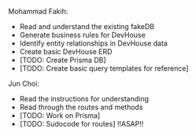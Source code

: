 Mohammad Fakih:

- Read and understand the existing fakeDB
- Generate business rules for DevHouse
- Identify entity relationships in DevHouse data
- Create basic DevHouse ERD
- [TODO: Create Prisma DB]
- [TODO: Create basic query templates for reference]

Jun Choi:

- Read the instructions for understanding
- Read through the routes and methods
- [TODO: Work on Prisma]
- [TODO: Sudocode for routes] !!ASAP!!
